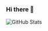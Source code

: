 ### Hi there 👋
![GitHub Stats](https://github-readme-stats.anuraghazra1.vercel.app/api?username=marcos-lancy&show_icons=true&hide_border=true)
<!--
**marcos-lancy/marcos-lancy** is a ✨ _special_ ✨ repository because its `README.md` (this file) appears on your GitHub profile.

Here are some ideas to get you started:

- 🔭 I’m currently working on ...
- 🌱 I’m currently learning ...
- 👯 I’m looking to collaborate on ...
- 🤔 I’m looking for help with ...
- 💬 Ask me about ...
- 📫 How to reach me: ...
- 😄 Pronouns: ...
- ⚡ Fun fact: ...
-->
